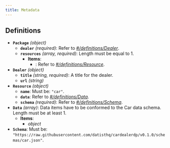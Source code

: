 ```yaml
---
title: Metadata
---
```


## Definitions

- <a id="definitions/Package"></a>**`Package`** *(object)*
  - <a id="definitions/Package/properties/dealer"></a>**`dealer`** *(required)*: Refer to *[#/definitions/Dealer](#definitions/Dealer)*.
  - <a id="definitions/Package/properties/resources"></a>**`resources`** *(array, required)*: Length must be equal to 1.
    - **Items**:
        - <a id="definitions/Package/properties/resources/items/0"></a>: Refer to *[#/definitions/Resource](#definitions/Resource)*.
- <a id="definitions/Dealer"></a>**`Dealer`** *(object)*
  - <a id="definitions/Dealer/properties/title"></a>**`title`** *(string, required)*: A title for the dealer.
  - <a id="definitions/Dealer/properties/url"></a>**`url`** *(string)*
- <a id="definitions/Resource"></a>**`Resource`** *(object)*
  - <a id="definitions/Resource/properties/name"></a>**`name`**: Must be: `"car"`.
  - <a id="definitions/Resource/properties/data"></a>**`data`**: Refer to *[#/definitions/Data](#definitions/Data)*.
  - <a id="definitions/Resource/properties/schema"></a>**`schema`** *(required)*: Refer to *[#/definitions/Schema](#definitions/Schema)*.
- <a id="definitions/Data"></a>**`Data`** *(array)*: Data items have to be conformed to the Car data schema. Length must be at least 1.
  - **Items**:
      - <a id="definitions/Data/items/0"></a>*object*
- <a id="definitions/Schema"></a>**`Schema`**: Must be: `"https://raw.githubusercontent.com/datisthq/cardealerdp/v0.1.0/schemas/car.json"`.
